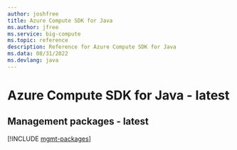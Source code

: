 ```yaml
---
author: joshfree
title: Azure Compute SDK for Java
ms.author: jfree
ms.service: big-compute
ms.topic: reference
description: Reference for Azure Compute SDK for Java
ms.data: 08/31/2022
ms.devlang: java
---
```

# Azure Compute SDK for Java - latest

## Management packages - latest
[!INCLUDE [mgmt-packages](compute-mgmt-index.md)]